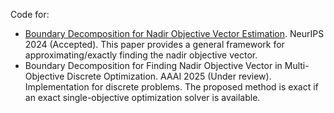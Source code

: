 Code for:
* [Boundary Decomposition for Nadir Objective Vector Estimation](https://openreview.net/forum?id=f829mkQMUg). NeurIPS 2024 (Accepted). This paper provides a general framework for approximating/exactly finding the nadir objective vector.
* Boundary Decomposition for Finding Nadir Objective Vector in Multi-Objective Discrete Optimization. AAAI 2025 (Under review). Implementation for discrete problems. The proposed method is exact if an exact single-objective optimization solver is available.
